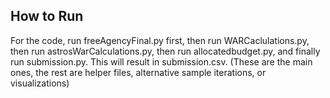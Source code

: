 
## How to Run

For the code, run freeAgencyFinal.py first, then run WARCaclulations.py, then run astrosWarCalculations.py, then run allocatedbudget.py, and finally run submission.py. This will result in submission.csv. (These are the main ones, the rest are helper files, alternative sample iterations, or visualizations)

